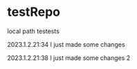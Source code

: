 # testRepo
 local path
 testests


2023.1.2.21:34 I just made some changes


2023.1.2.21:38 I just made some changes 2
